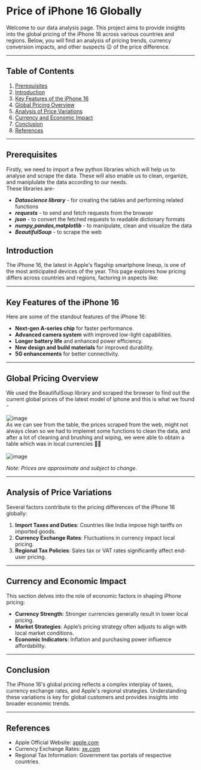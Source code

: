 # Price of iPhone 16 Globally

Welcome to our data analysis page. This project aims to provide insights into the global pricing of the iPhone 16 across various countries and regions. Below, you will find an analysis of pricing trends, currency conversion impacts, and other suspects 😉 of the price difference.

---

## Table of Contents
1. [Prerequisites](#Prerequisites)
2. [Introduction](#introduction)
3. [Key Features of the iPhone 16](#key-features-of-the-iphone-16)
4. [Global Pricing Overview](#global-pricing-overview)
5. [Analysis of Price Variations](#analysis-of-price-variations)
6. [Currency and Economic Impact](#currency-and-economic-impact)
7. [Conclusion](#conclusion)
8. [References](#references)

---
## Prerequisites
Firstly, we need to import a few python libraries which will help us to analyse and scrape the data. These will also enable us to clean, organize, and maniplulate the data according to our needs.<br>
These libraries are-<br>
- ***Datascience library*** - for creating the tables and performing related functions
- ***requests*** - to send and fetch requests from the browser 
- ***json*** - to convert the fetched requests to readable dictionary formats 
- ***numpy,pandas,matplotlib*** - to manipulate, clean and visualize the data    
- ***BeautifulSoup*** - to scrape the web
  

## Introduction

The iPhone 16, the latest in Apple's flagship smartphone lineup, is one of the most anticipated devices of the year. This page explores how pricing differs across countries and regions, factoring in aspects like:

---

## Key Features of the iPhone 16

Here are some of the standout features of the iPhone 16:
- **Next-gen A-series chip** for faster performance.
- **Advanced camera system** with improved low-light capabilities.
- **Longer battery life** and enhanced power efficiency.
- **New design and build materials** for improved durability.
- **5G enhancements** for better connectivity.

---

## Global Pricing Overview
We used the BeautifulSoup library and scraped the browser to find out the current global prices of the latest model of iphone and this is what we found -<br>
<br>
![image](https://github.com/user-attachments/assets/d4219f7d-fd96-4d54-92bf-d458fd4a7b02)
<br>
As we can see from the table, the prices scraped from the web, might not always clean so we had to implemet some functions to clean the data, and after a lot of cleaning and brushing and wiping, we were able to obtain a table which was in local currencies 🤦‍♂️<br>
<br>
![image](https://github.com/user-attachments/assets/bbb8cf3c-1de1-4509-955c-949b36a4a99f)



*Note: Prices are approximate and subject to change.*

---

## Analysis of Price Variations

Several factors contribute to the pricing differences of the iPhone 16 globally:
1. **Import Taxes and Duties**: Countries like India impose high tariffs on imported goods.
2. **Currency Exchange Rates**: Fluctuations in currency impact local pricing.
3. **Regional Tax Policies**: Sales tax or VAT rates significantly affect end-user pricing.

---

## Currency and Economic Impact

This section delves into the role of economic factors in shaping iPhone pricing:
- **Currency Strength**: Stronger currencies generally result in lower local pricing.
- **Market Strategies**: Apple’s pricing strategy often adjusts to align with local market conditions.
- **Economic Indicators**: Inflation and purchasing power influence affordability.

---

## Conclusion

The iPhone 16's global pricing reflects a complex interplay of taxes, currency exchange rates, and Apple's regional strategies. Understanding these variations is key for global customers and provides insights into broader economic trends.

---

## References

- Apple Official Website: [apple.com](https://www.apple.com)
- Currency Exchange Rates: [xe.com](https://www.xe.com)
- Regional Tax Information: Government tax portals of respective countries.
